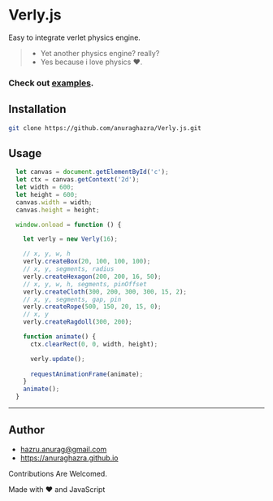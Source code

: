 # Verly.js

Easy to integrate verlet physics engine.

> - Yet another physics engine? really?
> - Yes because i love physics :heart:.

### Check out [examples]('https://anuraghazra.github.io/Verly.js/examples/').

## Installation

```bash
git clone https://github.com/anuraghazra/Verly.js.git
```


## Usage

```js
  let canvas = document.getElementById('c');
  let ctx = canvas.getContext('2d');
  let width = 600;
  let height = 600;
  canvas.width = width;
  canvas.height = height;

  window.onload = function () {

    let verly = new Verly(16);

    // x, y, w, h
    verly.createBox(20, 100, 100, 100);
    // x, y, segments, radius
    verly.createHexagon(200, 200, 16, 50);
    // x, y, w, h, segments, pinOffset
    verly.createCloth(300, 200, 300, 300, 15, 2);
    // x, y, segments, gap, pin
    verly.createRope(500, 150, 20, 15, 0);
    // x, y
    verly.createRagdoll(300, 200);

    function animate() {
      ctx.clearRect(0, 0, width, height);

      verly.update();
      
      requestAnimationFrame(animate);
    }
    animate();
  }

```

----------

## Author
- hazru.anurag@gmail.com
- https://anuraghazra.github.io



Contributions Are Welcomed.

Made with :heart: and JavaScript